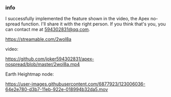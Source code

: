 ### info

I successfully implemented the feature shown in the video, the Apex no-spread function. I'll share it with the right person. If you think that's you, you can contact me at 594302831@qq.com.



https://streamable.com/2wol8a

video:

https://github.com/joker594302831/apex-nospread/blob/master/2wol8a.mp4


Earth Heightmap node:

https://user-images.githubusercontent.com/6877923/123006036-64e2e780-d3b7-11eb-922e-018994b32da5.mov
